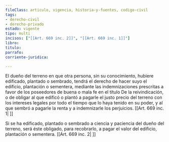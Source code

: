 ```yaml
---
fileClass: articulo, vigencia, historia-y-fuentes, codigo-civil
tags:
- derecho-civil
- derecho-privado
estado: vigente
tipo: multi
incisos: ["[[Art. 669 inc. 2]]", "[[Art. 669 inc. 1]]"]
libro:
titulo:
parrafo:
corriente-juridica:

---
```

El dueño del terreno en que otra persona, sin su conocimiento, hubiere edificado, plantado o sembrado, tendrá el derecho de hacer suyo el edificio, plantación o sementera, mediante las indemnizaciones prescritas a favor de los poseedores de buena o mala fe en el título De la reivindicación, o de obligar al que edificó o plantó a pagarle el justo precio del terreno con los intereses legales por todo el tiempo que lo haya tenido en su poder, y al que sembró a pagarle la renta y a indemnizarle los perjuicios. [[Art. 669 inc. 1| ]]

Si se ha edificado, plantado o sembrado a ciencia y paciencia del dueño del terreno, será éste obligado, para recobrarlo, a pagar el valor del edificio, plantación o sementera. [[Art. 669 inc. 2| ]]